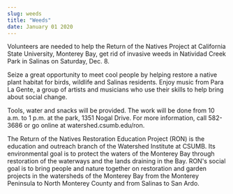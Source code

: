 ```yaml
---
slug: weeds
title: "Weeds"
date: January 01 2020
---
```


 
<p>
  Volunteers are needed to help the Return of the Natives Project at California
  State University, Monterey Bay, get rid of invasive weeds in Natividad Creek
  Park in Salinas on Saturday, Dec. 8.
</p>
<p>
  Seize a great opportunity to meet cool people by helping restore a native
  plant habitat for birds, wildlife and Salinas residents. Enjoy music from Para
  La Gente, a group of artists and musicians who use their skills to help bring
  about social change.
</p>
<p>
  Tools, water and snacks will be provided. The work will be done from 10 a.m.
  to 1 p.m. at the park, 1351 Nogal Drive. For more information, call 582-3686
  or go online at watershed.csumb.edu/ron.
</p>
<p>
  The Return of the Natives Restoration Education Project (RON) is the education
  and outreach branch of the Watershed Institute at CSUMB. Its environmental
  goal is to protect the waters of the Monterey Bay through restoration of the
  waterways and the lands draining in the Bay. RON's social goal is to bring
  people and nature together on restoration and garden projects in the
  watersheds of the Monterey Bay from the Monterey Peninsula to North Monterey
  County and from Salinas to San Ardo.
</p>
 
